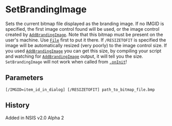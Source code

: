 # SetBrandingImage

Sets the current bitmap file displayed as the branding image. If no IMGID is specified, the first image control found will be used, or the image control created by [`AddBrandingImage`][1]. Note that this bitmap must be present on the user's machine. Use [`File`][2] first to put it there. If `/RESIZETOFIT` is specified the image will be automatically resized (very poorly) to the image control size. If you used [`AddBrandingImage`][1] you can get this size, by compiling your script and watching for [`AddBrandingImage`][1] output, it will tell you the size. `SetBrandingImage` will not work when called from [`.onInit`][3]!

## Parameters

    [/IMGID=item_id_in_dialog] [/RESIZETOFIT] path_to_bitmap_file.bmp

## History

Added in NSIS v2.0 Alpha 2

[1]: AddBrandingImage.md
[2]: File.md
[3]: ../Callbacks/onInit.md
